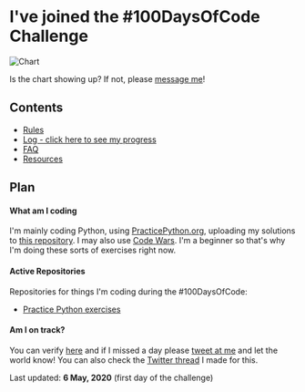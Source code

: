 # I've joined the #100DaysOfCode Challenge

![Chart](https://wakatime.com/share/@576d6cd5-e2d2-4808-bbb3-fbff29e291ae/31ad8324-ef40-498b-98cc-3c2347b2ca89.svg)

Is the chart showing up? If not, please [message me](https://twitter.com/messages/1098271672724017153-1098271672724017153?recipient_id=1098271672724017153&text=)!
## Contents

* [Rules](rules.md)
* [Log - click here to see my progress](r1-log.md)
* [FAQ](FAQ.md)
* [Resources](resources.md)

## Plan

#### What am I coding

I'm mainly coding Python, using [PracticePython.org](https://practicepython.org), uploading my solutions to [this repository](https://github.com/ciurca/PracticePython). I may also use [Code Wars](https://codewars.com). I'm a beginner so that's why I'm doing these sorts of exercises right now.

#### Active Repositories

Repositories for things I'm coding during the #100DaysOfCode:
* [Practice Python exercises](https://github.com/ciurca/PracticePython)

#### Am I on track?

You can verify [here](r1-log.md) and if I missed a day please [tweet at me](https://twitter.com/intent/tweet?text=Hey%20%40raduciurca%2C%20did%20you%20just%20miss%20a%20day%20of%20%23100DaysOfCode%3F&) and let the world know!
You can also check the [Twitter thread](https://twitter.com/raduciurca/status/1257978799423176709) I made for this.

Last updated: **6 May, 2020** (first day of the challenge)

